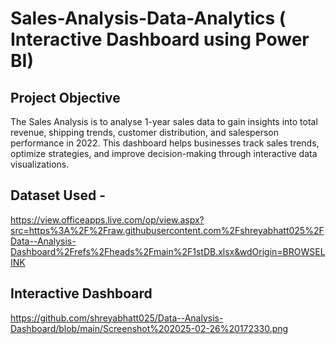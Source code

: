 # Sales-Analysis-Data-Analytics ( Interactive Dashboard using Power BI)
## Project Objective
The Sales Analysis  is to analyse 1-year sales data to gain insights into total revenue, shipping trends, customer distribution, and salesperson performance in 2022. This dashboard helps businesses track sales trends, optimize strategies, and improve decision-making through interactive data visualizations.

## Dataset Used - 
https://view.officeapps.live.com/op/view.aspx?src=https%3A%2F%2Fraw.githubusercontent.com%2Fshreyabhatt025%2FData--Analysis-Dashboard%2Frefs%2Fheads%2Fmain%2F1stDB.xlsx&wdOrigin=BROWSELINK

## Interactive Dashboard 
https://github.com/shreyabhatt025/Data--Analysis-Dashboard/blob/main/Screenshot%202025-02-26%20172330.png
